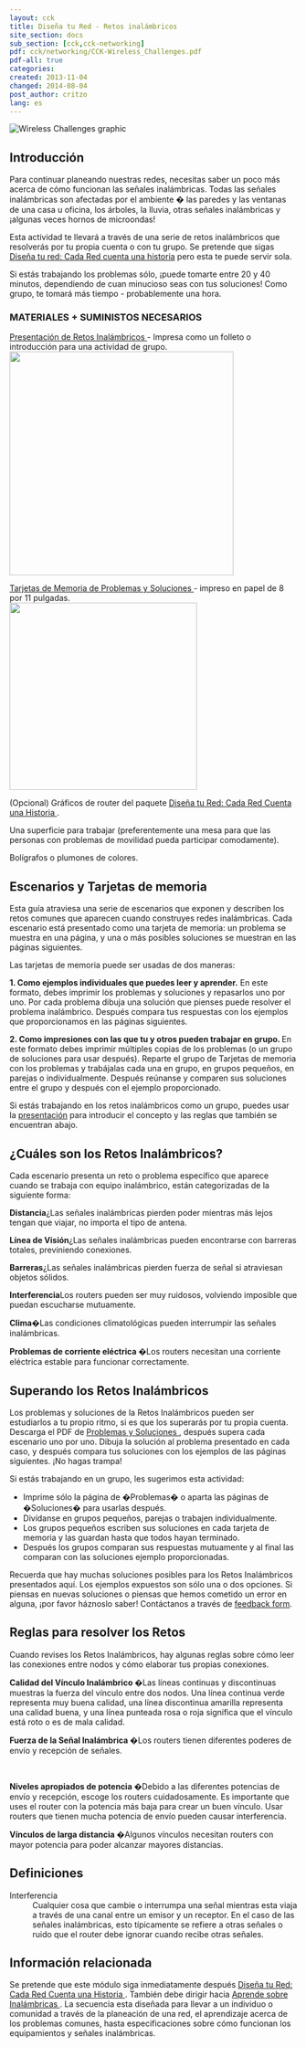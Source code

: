 ```yaml
---
layout: cck
title: Diseña tu Red - Retos inalámbricos
site_section: docs
sub_section: [cck,cck-networking]
pdf: cck/networking/CCK-Wireless_Challenges.pdf
pdf-all: true
categories:
created: 2013-11-04
changed: 2014-08-04
post_author: critzo
lang: es
---
```

<p><img alt="Wireless Challenges graphic" src="/files/styles/large/public/CCK_Wireless_Challenges_intro_graphic.png" class="img-responsive" /></p>

<section id="introduction">
<h2>Introducción</h2>

<p>Para continuar planeando nuestras redes, necesitas saber un poco más acerca de cómo funcionan las señales inalámbricas. Todas las señales inalámbricas son afectadas por el ambiente � las paredes y las ventanas de una casa u oficina, los árboles, la lluvia, otras señales inalámbricas y ¡algunas veces hornos de microondas! </p>

<p>Esta actividad te llevará a través de una serie de retos inalámbricos que resolverás por tu propia cuenta o con tu grupo. Se pretende que sigas <a href="/docs/cck/planning/design-your-network-every-network-tells-story"> Diseña tu red: Cada Red cuenta una historia</a> pero esta te puede servir sola. </p>

<p>Si estás trabajando los problemas sólo, ¡puede tomarte entre 20 y 40 minutos, dependiendo de cuan minucioso seas con tus soluciones! Como grupo, te tomará más tiempo - probablemente una hora.</p>
</section>

<section id="materials-and-supplies-needed">
<h3>MATERIALES + SUMINISTOS NECESARIOS</h3>
<p><a href="/files/cck/networking/3-CCK-Networking-Wireless_Challenges_Presentation.pdf">Presentación de Retos Inalámbricos </a> - Impresa como un folleto o introducción para una actividad de grupo.<br />
<a href="/files/cck/networking/3-CCK-Networking-Wireless_Challenges_Presentation.pdf"><img height="392" src="/files/styles/large/public/CCK_Wireless_Challenges_presentation_download.png"  /></a></p>

<p><a href="/files/cck/networking/3-CCK-Networking-Wireless_Challenges_Scenarios_Problems_and_Solutions.pdf">Tarjetas de Memoria de Problemas y Soluciones </a> - impreso en papel de 8 por 11 pulgadas.<br />
<a href="/files/cck/networking/3-CCK-Networking-Wireless_Challenges_Scenarios_Problems_and_Solutions.pdf"><img height="328" src="/files/styles/large/public/CCK_Wireless_Challenges_flashcard_download.png"  /></a></p>

<p>(Opcional) Gráficos de router del paquete <a href="/docs/cck/planning/design-your-network-every-network-tells-story">Diseña tu Red: Cada Red Cuenta una Historia </a>.</p>

<p>Una superficie para trabajar (preferentemente una mesa para que las personas con problemas de movilidad pueda participar comodamente).</p>

<p>Bolígrafos o plumones de colores.</p>
</section>

<section id="scenarios-and-flashcards">
<h2>Escenarios y Tarjetas de memoria</h2>

<p>Esta guía atraviesa una serie de escenarios que exponen y describen los retos comunes que aparecen cuando construyes redes inalámbricas. Cada escenario está presentado como una tarjeta de memoria: un problema se muestra en una página, y una o más posibles soluciones se muestran en las páginas siguientes.</p>

<p>Las tarjetas de memoria puede ser usadas de dos maneras:</p>

<div>
<p><strong>1. Como ejemplos individuales que puedes leer y aprender.</strong> En este formato, debes imprimir los problemas y soluciones y repasarlos uno por uno. Por cada problema dibuja una solución que pienses puede resolver el problema inalámbrico. Después compara tus respuestas con los ejemplos que proporcionamos en las páginas siguientes. </p>

<p><strong>2. Como impresiones con las que tu y otros pueden trabajar en grupo. </strong> En este formato debes imprimir múltiples copias de los problemas (o un grupo de soluciones para usar después). Reparte el grupo de Tarjetas de memoria con los problemas y trabájalas cada una en grupo, en grupos pequeños, en parejas o individualmente. Después reúnanse y comparen sus soluciones entre el grupo y después con el ejemplo proporcionado. </p>
</div>

<p>Si estás trabajando en los retos inalámbricos como un grupo, puedes usar la <a href="/files/cck/networking/3-CCK-Networking-Wireless_Challenges_Presentation.pdf">presentación</a> para introducir el concepto y las reglas que también se encuentran abajo. </p>
</section>

<section id="what-are-the-wireless-challenges">
<h2>¿Cuáles son los Retos Inalámbricos? </h2>

<p>Cada escenario presenta un reto o problema específico que aparece cuando se trabaja con equipo inalámbrico, están categorizadas de la siguiente forma:</p>

<p><strong>Distancia</strong>¿Las señales inalámbricas pierden poder mientras más lejos tengan que viajar, no importa el tipo de antena.<br />
<img alt="" class="img-responsive" src="/files/styles/large/public/CCK_Wireless_Challenges_distance.png"  /></p>

<p><strong>Línea de Visión</strong>¿Las señales inalámbricas pueden encontrarse con barreras totales, previniendo conexiones.<br />
<img alt="" class="img-responsive" src="/files/styles/large/public/CCK_Wireless_Challenges_line_of_sight.png"  /></p>

<p><strong>Barreras</strong>¿Las señales inalámbricas pierden fuerza de señal si atraviesan objetos sólidos. <br />
<img alt="" class="img-responsive" src="/files/styles/large/public/CCK_Wireless_Challenges_barriers.png"  /></p>

<p><strong>Interferencia</strong>Los routers pueden ser muy ruidosos, volviendo imposible que puedan escucharse mutuamente.<br />
<img alt="" class="img-responsive" src="/files/styles/large/public/CCK_Wireless_Challenges_wireless_interference.png"  /></p>

<p><strong>Clima</strong>�Las condiciones climatológicas pueden interrumpir las señales inalámbricas.<br />
<img alt="" class="img-responsive" src="/files/styles/large/public/CCK_Wireless_Challenges_weather.png"  /></p>

<p><strong>Problemas de corriente eléctrica </strong>�Los routers necesitan una corriente eléctrica estable para funcionar correctamente.<br />
<img alt="" class="img-responsive" src="/files/styles/large/public/CCK_Wireless_Challenges_power_issues.png"  /></p>
</section>

<section id="going-through-the-wireless-challenges">
<h2>Superando los Retos Inalámbricos </h2>

<p>Los problemas y soluciones de la Retos Inalámbricos pueden ser estudiarlos a tu propio ritmo, si es que los superarás por tu propia cuenta. Descarga el PDF de <a href="/files/cck/networking/3-CCK-Networking-Wireless_Challenges_Scenarios_Problems_and_Solutions.pdf">Problemas y Soluciones </a>, después supera cada escenario uno por uno. Dibuja la solución al problema presentado en cada caso, y después compara tus soluciones con los ejemplos de las páginas siguientes. ¡No hagas trampa! </p>

<p>Si estás trabajando en un grupo, les sugerimos esta actividad:</p>

<ul>
	<li>Imprime sólo la página de �Problemas� o aparta las páginas de �Soluciones� para usarlas después.</li>
	<li>Divídanse en grupos pequeños, parejas o trabajen individualmente.</li>
	<li> Los grupos pequeños escriben sus soluciones en cada tarjeta de memoria y las guardan hasta que todos hayan terminado.</li>
	<li>Después los grupos comparan sus respuestas mutuamente y al final las comparan con las soluciones ejemplo proporcionadas. </li>
</ul>

<p>Recuerda que hay muchas soluciones posibles para los Retos Inalámbricos presentados aquí. Los ejemplos expuestos son sólo una o dos opciones. Si piensas en nuevas soluciones o piensas que hemos cometido un error en alguna, ¡por favor háznoslo saber! Contáctanos a través de <a href="https://commotionwireless.net/contact">feedback form</a>.</p>
</section>

<section id="rules-for-solving-the-challenges">
<h2>Reglas para resolver los Retos </h2>

<p>Cuando revises los Retos Inalámbricos, hay algunas reglas sobre cómo leer las conexiones entre nodos y cómo elaborar tus propias conexiones.</p>

<p><strong>Calidad del Vínculo Inalámbrico </strong>�Las líneas continuas y discontinuas muestras la fuerza del vínculo entre dos nodos. Una línea continua verde representa muy buena calidad, una línea discontinua amarilla representa una calidad buena, y una línea punteada rosa o roja significa que el vínculo está roto o es de mala calidad.<br />
<img alt="" class="img-responsive" src="/files/CCK_Wireless_Challenges_signal_quality_rules.png"  /></p>

<p><strong>Fuerza de la Señal Inalámbrica </strong>�Los routers tienen diferentes poderes de envío y recepción de señales.</p>

<p><img alt="" class="img-responsive" src="/files/styles/large/public/CCK_Wireless_Challenges_power_levels_rules_2.png"  /><br />
&nbsp;</p>

<p><strong>Niveles apropiados de potencia </strong>�Debido a las diferentes potencias de envío y recepción, escoge los routers cuidadosamente. Es importante que uses el router con la potencia más baja para crear un buen vínculo. Usar routers que tienen mucha potencia de envío pueden causar interferencia. <br />
<img alt="" class="img-responsive" src="/files/CCK_Wireless_Challenges_power_levels_rules.png"  /></p>

<p><strong>Vínculos de larga distancia </strong>�Algunos vínculos necesitan routers con mayor potencia para poder alcanzar mayores distancias. <br />
<img alt="" class="img-responsive" src="/files/CCK_Wireless_Challenges_distance_rules.png"  /></p>
</section>

<section id="section-definitions">
<h2>Definiciones</h2>

<dl>
	<dt>Interferencia</dt>
	<dd>Cualquier cosa que cambie o interrumpa una señal mientras esta viaja a través de una canal entre un emisor y un receptor. En el caso de las señales inalámbricas, esto típicamente se refiere a otras señales o ruido que el router debe ignorar cuando recibe otras señales.</dd>
</dl>
</section>

<section class="related-information" id="section-related-information">
<h2>Información relacionada</h2>

<p> Se pretende que este módulo siga inmediatamente después <a href="/docs/cck/planning/design-your-network-every-network-tells-story">Diseña tu Red: Cada Red Cuenta una Historia </a>. También debe dirigir hacia <u>Aprende sobre Inalámbricas </u>.
La secuencia esta diseñada para llevar a un individuo o comunidad a través de la planeación de una red, el aprendizaje acerca de los problemas comunes, hasta especificaciones sobre cómo funcionan los equipamientos y señales inalámbricas.</p>
</section>
